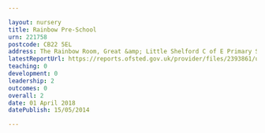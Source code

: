 ```yaml
---

layout: nursery
title: Rainbow Pre-School
urn: 221758
postcode: CB22 5EL
address: The Rainbow Room, Great &amp; Little Shelford C of E Primary School, Church Street, Great Shelford, Cambridge, CB22 5EL
latestReportUrl: https://reports.ofsted.gov.uk/provider/files/2393861/urn/221758.pdf
teaching: 0
development: 0
leadership: 2
outcomes: 0
overall: 2
date: 01 April 2018 
datePublish: 15/05/2014

---
```

